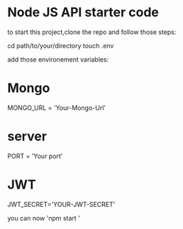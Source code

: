 # Node JS API starter code

to start this project,clone the repo and follow those steps:

cd path/to/your/directory
touch .env

add those environement variables:

# Mongo
MONGO_URL = 'Your-Mongo-Url'

# server
PORT = 'Your port'

# JWT
JWT_SECRET='YOUR-JWT-SECRET'

you can now 'npm start '



